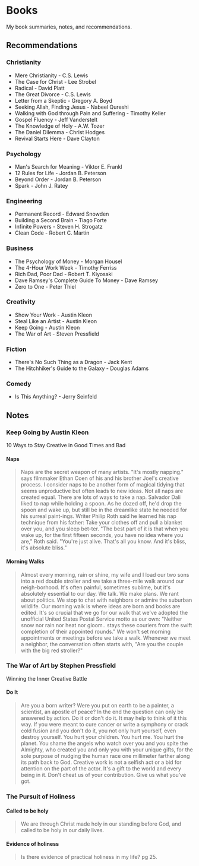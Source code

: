 # Books
My book summaries, notes, and recommendations.

## Recommendations
### Christianity
- Mere Christianity - C.S. Lewis
- The Case for Christ - Lee Strobel
- Radical - David Platt
- The Great Divorce - C.S. Lewis
- Letter from a Skeptic - Gregory A. Boyd
- Seeking Allah, Finding Jesus - Nabeel Qureshi
- Walking with God through Pain and Suffering - Timothy Keller
- Gospel Fluency - Jeff Vanderstelt
- The Knowledge of Holy - A.W. Tozer
- The Daniel Dilemma - Christ Hodges
- Revival Starts Here - Dave Clayton

### Psychology
- Man's Search for Meaning - Viktor E. Frankl
- 12 Rules for Life - Jordan B. Peterson
- Beyond Order - Jordan B. Peterson
- Spark - John J. Ratey

### Engineering
- Permanent Record - Edward Snowden
- Building a Second Brain - Tiago Forte
- Infinite Powers - Steven H. Strogatz
- Clean Code - Robert C. Martin

### Business
- The Psychology of Money - Morgan Housel
- The 4-Hour Work Week - Timothy Ferriss
- Rich Dad, Poor Dad - Robert T. Kiyosaki
- Dave Ramsey's Complete Guide To Money - Dave Ramsey
- Zero to One - Peter Thiel

### Creativity
- Show Your Work - Austin Kleon
- Steal Like an Artist - Austin Kleon
- Keep Going - Austin Kleon
- The War of Art - Steven Pressfield

### Fiction
- There's No Such Thing as a Dragon - Jack Kent
- The Hitchhiker's Guide to the Galaxy - Douglas Adams

### Comedy
- Is This Anything? - Jerry Seinfeld

## Notes

### Keep Going by Austin Kleon
10 Ways to Stay Creative in Good Times and Bad

#### Naps
> Naps are the secret weapon of many artists. "It's mostly napping." says filmmaker Ethan Coen of his and his brother Joel's creative process. I consider naps to be another form of magical tidying that seems unproductive but often leads to new ideas.
Not all naps are created equal. There are lots of ways to take a nap. Salvador Dali liked to nap while holding a spoon. As he dozed off, he'd drop the spoon and wake up, but still be in the dreamlike state he needed for his surreal paint-ings. Writer Philip Roth said he learned his nap technique from his father: Take your clothes off and pull a blanket over you, and you sleep bet-ter. "The best part of it is that when you wake up, for the first fifteen seconds, you have no idea where you are," Roth said. "You're just alive. That's all you know. And it's bliss, it's absolute bliss."

#### Morning Walks
> Almost every morning, rain or shine, my wife and I load our two sons into a red double stroller and we take a three-mile walk around our neigh-borhood. It's often painful, sometimes sublime, but it's absolutely essential to our day. We talk.
We make plans. We rant about politics. We stop to chat with neighbors or admire the suburban wildlife.
Our morning walk is where ideas are born and books are edited. It's so crucial that we go for our walk that we've adopted the unofficial United States Postal Service motto as our own:
"Neither snow nor rain nor heat nor gloom.. stays these couriers from the swift completion of their appointed rounds." We won't set morning appointments or meetings before we take a walk. Whenever we meet a neighbor, the conversation often starts with, "Are you the couple with the big red stroller?"

### The War of Art by Stephen Pressfield
Winning the Inner Creative Battle

#### Do It
> Are you a born writer? Were you put on earth to be a painter, a scientist, an apostle of peace? In the end the question can only be answered by action.
Do it or don't do it.
It may help to think of it this way. If you were meant to cure cancer or write a symphony or crack cold fusion and you don't do it, you not only hurt yourself, even destroy yourself. You hurt your children.
You hurt me. You hurt the planet.
You shame the angels who watch over you and you spite the Almighty, who created you and only you with your unique gifts, for the sole purpose of nudging the human race one millimeter farther along its path back to God.
Creative work is not a selfish act or a bid for attention on the part of the actor. It's a gift to the world and every being in it.
Don't cheat us of your contribution. Give us what you've got.

### The Pursuit of Holiness

#### Called to be holy
> We are through Christ made holy in our standing before God, and called to be holy in our daily lives.

#### Evidence of holiness
> Is there evidence of practical holiness in my life? pg 25.
